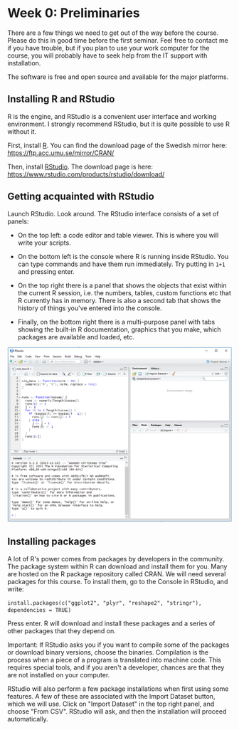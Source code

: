 # Week 0: Preliminaries

There are a few things we need to get out of the way before the course. Please do this in good time before the first seminar. Feel free to contact me if you have trouble, but if you plan to use your work computer for the course, you will probably have to seek help from the IT support with installation.

The software is free and open source and available for the major platforms.


## Installing R and RStudio

R is the engine, and RStudio is a convenient user interface and working environment. I strongly recommend RStudio, but it is quite possible to use R without it.

First, install [R](https://www.r-project.org/). You can find the download page of the Swedish mirror  here: <https://ftp.acc.umu.se/mirror/CRAN/>

Then, install [RStudio](https://www.rstudio.com/). The download page is here: <https://www.rstudio.com/products/rstudio/download/>


## Getting acquainted with RStudio

Launch RStudio. Look around. The RStudio interface consists of a set of panels:

* On the top left: a code editor and table viewer. This is where you will write your scripts.

* On the bottom left is the console where R is running inside RStudio. You can type commands and have them run immediately. Try putting in `1+1` and pressing enter.

* On the top right there is a panel that shows the objects that exist within the current R session, i.e. the numbers, tables, custom functions etc that R currently has in memory. There is also a second tab that shows the history of things you've entered into the console.

* Finally, on the bottom right there is a multi-purpose panel with tabs showing the built-in R documentation, graphics that you make, which packages are available and loaded, etc.

![Rstudio screenshot](rstudio.png "RStudio screenshot")


## Installing packages

A lot of R's power comes from packages by developers in the community. The package system within R can download and install them for you. Many are hosted on the R package repository called CRAN. We will need several packages for this course. To install them, go to the Console in RStudio, and write:

```
install.packages(c("ggplot2", "plyr", "reshape2", "stringr"), dependencies = TRUE)
```

Press enter. R will download and install these packages and a series of other packages that they depend on. 

Important: If RStudio asks you if you want to compile some of the packages or download binary versions, choose the binaries. Compilation is the process when a piece of a program is translated into machine code. This requires special tools, and if you aren't a developer, chances are that they are not installed on your computer.

RStudio will also perform a few package installations when first using some features. A few of these are associated with the Import Dataset button, which we will use. Click on "Import Dataset" in the top right panel, and choose "From CSV". RStudio will ask, and then the installation will proceed automatically.
